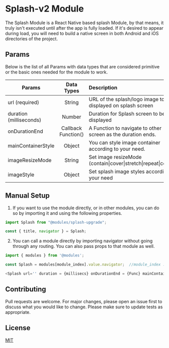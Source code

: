 # Splash-v2 Module
The Splash Module is a React Native based splash Module, by that means, it truly isn't executed until after the app
is fully loaded. If it's desired to appear during load, you will need to build a native screen in both Android and iOS directories of the project.

## Params

Below is the list of all Params with data types that are considered primitive or the basic ones needed for the module to work.

| Params              | Data Types         | Description                                                       |
| -----------------------|:------------------:|:---------------------------------------------------------------|
| url (required)         | String             | URL of the splash/logo image to be displayed on splash screen  |
| duration (milliseconds)| Number             | Duration for Splash screen to be displayed                     |
| onDurationEnd          | Callback Function()| A Function to navigate to other screen as the duration ends.   |
| mainContainerStyle     | Object             | You can style image container according to your need.          |
| imageResizeMode        | String             | Set image resizeMode (contain\|cover\|stretch\|repeat\|center) |
| imageStyle             | Object             | Set splash image styles according to your need                 |


## Manual Setup

1. If you want to use the module directly, or in other modules, you can do so by importing it and using the following properties.

```javascript
import Splash from "@modules/splash-upgrade";

const { title, navigator } = Splash;

```

2. You can call a module directly by importing navigator without going through any routing. You can also pass props to that module as well.

```javascript
import { modules } from '@modules';

const Splash = modules[module_index].value.navigator;  //module_index : position of the module in modules folder

<Splash url='' duration = {millisecs} onDurationEnd = {Func} mainContainerStyle={Object} imageResizeMode='' imageStyle={Object}/>;

```

## Contributing

Pull requests are welcome. For major changes, please open an issue first to discuss what you would like to change.
Please make sure to update tests as appropriate.

## License

[MIT](https://choosealicense.com/licenses/mit/)
